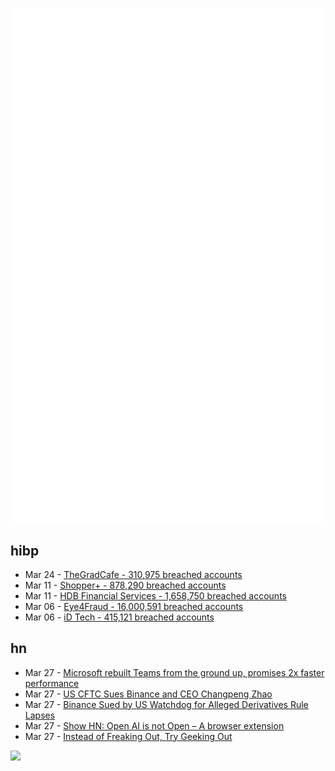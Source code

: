![Metrics](https://raw.githubusercontent.com/phixion/phixion/master/metrics.svg)

## hibp

<!--
for https://github.com/phixion/phixion/blob/main/.github/workflows/feeds.yml
-->
<!--START_SECTION:haveibeenpwnd-->
- Mar 24 - [TheGradCafe - 310,975 breached accounts](https://haveibeenpwned.com/PwnedWebsites#TheGradCafe)
- Mar 11 - [Shopper+ - 878,290 breached accounts](https://haveibeenpwned.com/PwnedWebsites#ShopperPlus)
- Mar 11 - [HDB Financial Services - 1,658,750 breached accounts](https://haveibeenpwned.com/PwnedWebsites#HDBFinancialServices)
- Mar 06 - [Eye4Fraud - 16,000,591 breached accounts](https://haveibeenpwned.com/PwnedWebsites#Eye4Fraud)
- Mar 06 - [iD Tech - 415,121 breached accounts](https://haveibeenpwned.com/PwnedWebsites#iDTech)
<!--END_SECTION:haveibeenpwnd-->

## hn

<!--
for https://github.com/phixion/phixion/blob/main/.github/workflows/feeds.yml
-->
<!--START_SECTION:hn-->
- Mar 27 - [Microsoft rebuilt Teams from the ground up, promises 2x faster performance](https://techcrunch.com/2023/03/27/microsoft-rebuilds-teams-promises-2x-faster-performance/)
- Mar 27 - [US CFTC Sues Binance and CEO Changpeng Zhao](https://web3isgoinggreat.com/?id=cftc-sues-binance-and-ceo-changpeng-zhao)
- Mar 27 - [Binance Sued by US Watchdog for Alleged Derivatives Rule Lapses](https://www.bloomberg.com/news/articles/2023-03-27/crypto-exchange-binance-sued-by-us-cftc-for-alleged-derivatives-rule-lapses)
- Mar 27 - [Show HN: Open AI is not Open – A browser extension](https://github.com/zaporter/OpenAI-is-not-Open)
- Mar 27 - [Instead of Freaking Out, Try Geeking Out](https://cscaz.cansurround.com/articles/45)
<!--END_SECTION:hn-->

<!--
for https://yhype.me
-->
![](https://hit.yhype.me/github/profile?user_id=13013670)
